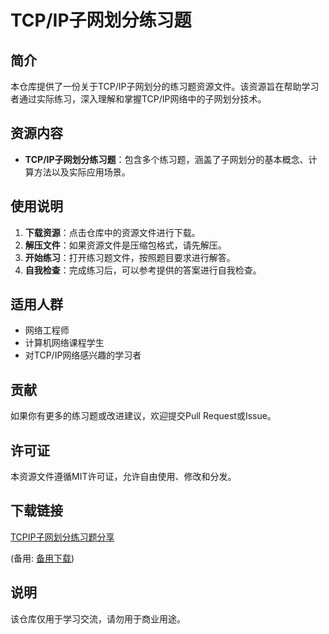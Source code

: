 # TCP/IP子网划分练习题

## 简介

本仓库提供了一份关于TCP/IP子网划分的练习题资源文件。该资源旨在帮助学习者通过实际练习，深入理解和掌握TCP/IP网络中的子网划分技术。

## 资源内容

- **TCP/IP子网划分练习题**：包含多个练习题，涵盖了子网划分的基本概念、计算方法以及实际应用场景。

## 使用说明

1. **下载资源**：点击仓库中的资源文件进行下载。
2. **解压文件**：如果资源文件是压缩包格式，请先解压。
3. **开始练习**：打开练习题文件，按照题目要求进行解答。
4. **自我检查**：完成练习后，可以参考提供的答案进行自我检查。

## 适用人群

- 网络工程师
- 计算机网络课程学生
- 对TCP/IP网络感兴趣的学习者

## 贡献

如果你有更多的练习题或改进建议，欢迎提交Pull Request或Issue。

## 许可证

本资源文件遵循MIT许可证，允许自由使用、修改和分发。

## 下载链接
[TCPIP子网划分练习题分享](https://pan.quark.cn/s/eebbc6baf069) 

(备用: [备用下载](https://pan.baidu.com/s/1PnPKUwOVf6TA1Gm2ac8Rhw?pwd=1234))

## 说明

该仓库仅用于学习交流，请勿用于商业用途。
